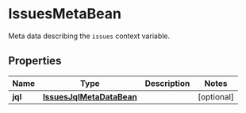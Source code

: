 

# IssuesMetaBean

Meta data describing the `issues` context variable.

## Properties

| Name | Type | Description | Notes |
|------------ | ------------- | ------------- | -------------|
|**jql** | [**IssuesJqlMetaDataBean**](IssuesJqlMetaDataBean.md) |  |  [optional] |



